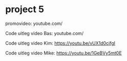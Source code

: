 # project 5
promovideo: youtube.com/

Code uitleg video Bas: youtube.com/

Code uitleg video Kim: https://youtu.be/vUX1d0cjfgI

Code uitleg video Mike: https://youtu.be/1GeBVy5mt0E
